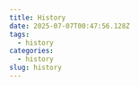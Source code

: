 ```yaml
---
title: History
date: 2025-07-07T00:47:56.128Z
tags:
  - history
categories:
  - history
slug: history
---
```

